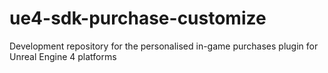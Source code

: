 # ue4-sdk-purchase-customize

Development repository for the personalised in-game purchases plugin for Unreal Engine 4 platforms
